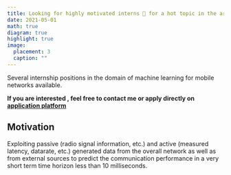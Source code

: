 ```yaml
---
title: Looking for highly motivated interns 👋 for a hot topic in the area of machine learning for mobile communication beyond 5G
date: 2021-05-01
math: true
diagram: true
highlight: true
image:
  placement: 3
  caption: ""
---
```


Several internship positions in the domain of machine learning for mobile networks available. 

**If you are interested , feel free to contact me or apply directly on [application platform](https://jobs.smartrecruiters.com/BoschGroup/743999742380833-praktikum-im-bereich-kunstliche-intelligenz-in-kommunikationssystemen-4g-5g-und-wifi-?utm_campaign=google_jobs_apply&utm_source=google_jobs_apply&utm_medium=organic)**

## Motivation

Exploiting passive (radio signal information, etc.) and active (measured latency, datarate, etc.) generated data from the overall network as well as from external sources to predict the communication performance in a very short term time horizon less than 10 milliseconds. 
